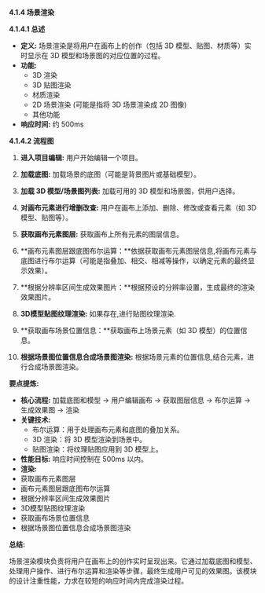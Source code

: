 

**4.1.4 场景渲染**

**4.1.4.1 总述**

*   **定义:** 场景渲染是将用户在画布上的创作（包括 3D 模型、贴图、材质等）实时显示在 3D 模型和场景图的对应位置的过程。
*   **功能:**
    *   3D 渲染
    *   3D 贴图渲染
    *   材质渲染
    *   2D 场景渲染 (可能是指将 3D 场景渲染成 2D 图像)
    *   其他功能
*   **响应时间:** 约 500ms

**4.1.4.2 流程图**

1.  **进入项目编辑:** 用户开始编辑一个项目。

2.  **加载底图:** 加载场景的底图（可能是背景图片或基础模型）。

3.  **加载 3D 模型/场景图列表:** 加载可用的 3D 模型和场景图，供用户选择。

4.  **对画布元素进行增删改查:** 用户在画布上添加、删除、修改或查看元素（如 3D 模型、贴图等）。

5.  **获取画布元素图层:** 获取画布上所有元素的图层信息。

6.  **画布元素图层跟底图布尔运算：**依据获取画布元素图层信息,将画布元素与底图进行布尔运算（可能是指叠加、相交、相减等操作，以确定元素的最终显示效果）。

7.  **根据分辨率区间生成效果图片：**根据预设的分辨率设置，生成最终的渲染效果图片。

8. **3D模型贴图纹理渲染:** 如果存在,进行贴图纹理渲染.

9.  **获取画布场景位置信息：**获取画布上场景元素（如 3D 模型）的位置信息。

10. **根据场景图位置信息合成场景图渲染:** 根据场景元素的位置信息,结合元素，进行合成场景图渲染。

**要点提炼:**

*   **核心流程:** 加载底图和模型 -> 用户编辑画布 -> 获取图层信息 -> 布尔运算 -> 生成效果图 -> 渲染
*   **关键技术:**
    *   布尔运算：用于处理画布元素和底图的叠加关系。
    *   3D 渲染：将 3D 模型渲染到场景中。
    *   贴图渲染：将纹理贴图应用到 3D 模型上。
*   **性能目标:** 响应时间控制在 500ms 以内。
*   **渲染:**
  * 获取画布元素图层
  * 画布元素图层跟底图布尔运算
  * 根据分辨率区间生成效果图片
  * 3D模型贴图纹理渲染
  * 获取画布场景位置信息
  * 根据场景图位置信息合成场景图渲染

**总结:**

场景渲染模块负责将用户在画布上的创作实时呈现出来。它通过加载底图和模型、处理用户操作、进行布尔运算和渲染等步骤，最终生成用户可见的效果图。该模块的设计注重性能，力求在较短的响应时间内完成渲染过程。
